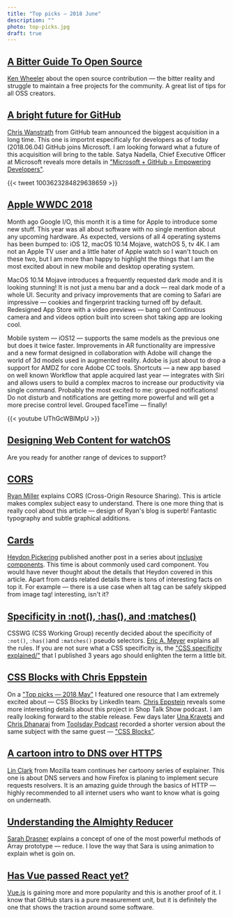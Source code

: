 ```yaml
---
title: "Top picks — 2018 June"
description: ""
photo: top-picks.jpg
draft: true
---
```


## [A Bitter Guide To Open Source](https://medium.com/@ken_wheeler/a-bitter-guide-to-open-source-a8e3b6a3c1c4)

[Ken Wheeler](https://twitter.com/ken_wheeler) about the open source contribution — the bitter reality and struggle to maintain a free projects for the community. A great list of tips for all OSS creators.

## [A bright future for GitHub](https://blog.github.com/2018-06-04-github-microsoft/)

[Chris Wanstrath](https://twitter.com/defunkt) from GitHub team announced the biggest acquisition in a long time. This one is importnt especificaly for developers as of today (2018.06.04) GitHub joins Microsoft. I am looking forward what a future of this acquisition will bring to the table. Satya Nadella, Chief Executive Officer at Microsoft reveals more details in ["Microsoft + GitHub = Empowering Developers"](https://blogs.microsoft.com/blog/2018/06/04/microsoft-github-empowering-developers/).

{{< tweet 1003623284829638659 >}}

## [Apple WWDC 2018](https://www.apple.com/apple-events/june-2018/)

Month ago Google I/O, this month it is a time for Apple to introduce some new stuff. This year was all about software with no single mention about any upcoming hardware. As expected, versions of all 4 operating systems has been bumped to: iOS 12, macOS 10.14 Mojave, watchOS 5, tv 4K. I am not an Apple TV user and a little hater of Apple watch so I wan't touch on these two, but I am more than happy to highlight the things that I am the most excited about in new mobile and desktop operating system.

MacOS 10.14 Mojave introduces a frequently requested dark mode and it is looking stunning! It is not just a menu bar and a dock — real dark mode of a whole UI. Security and privacy improvements that are coming to Safari are impressive — cookies and fingerprint tracking turned off by default. Redesigned App Store with a video previews — bang on! Continuous camera and and videos option built into screen shot taking app are looking cool.

Mobile system — iOS12 — supports the same models as the previous one but does it twice faster. Improvements in AR functionality are impressive and a new format designed in collaboration with Adobe will change the world of 3d models used in augmented reality. Adobe is just about to drop a support for AMDZ for core Adobe CC tools. Shortcuts — a new app based on well known Workflow that apple acquired last year — integrates with Siri and allows users to build a complex macros to increase our productivity via single command. Probably the most excited to me: grouped notifications! Do not disturb and notifications are getting more powerful and will get a more precise control level. Grouped faceTime — finally!

{{< youtube UThGcWBIMpU >}}

## [Designing Web Content for watchOS](https://developer.apple.com/videos/play/wwdc2018/239/)

Are you ready for another range of devices to support? 

## [CORS](https://frontendian.co/cors)

[Ryan Miller](https://twitter.com/andryanmiller) explains CORS (Cross-Origin Resource Sharing). This is article makes complex subject easy to understand. There is one more thing that is really cool about this article — design of Ryan's blog is superb! Fantastic typography and subtle graphical additions.

## [Cards](https://inclusive-components.design/cards/)

[Heydon Pickering](https://twitter.com/heydonworks) published another post in a series about [inclusive components](https://inclusive-components.design/). This time is about commonly used card component. You would have never thought about the details that Heydon covered in this article. Apart from cards related details there is tons of interesting facts on top it. For example — there is a use case when alt tag can be safely skipped from image tag! interesting, isn't it?

## [Specificity in :not(), :has(), and :matches()](https://meyerweb.com/eric/thoughts/2018/06/05/specificity-in-not-has-and-matches/)

CSSWG (CSS Working Group) recently decided about the specificity of `:not()`, `:has()`and `:matches()` pseudo selectors. [Eric A. Meyer](https://twitter.com/meyerweb) explains all the rules. If you are not sure what a CSS specificity is, the ["CSS specificity explained/"](https://pawelgrzybek.com/css-specificity-explained/) that I published 3 years ago should enlighten the term a little bit.

## [CSS Blocks with Chris Eppstein](http://shoptalkshow.com/episodes/315-css-blocks-chris-eppstein/)

On a ["Top picks — 2018 May"](https://pawelgrzybek.com/top-picks-2018-may/) I featured one resource that I am extremely excited about — CSS Blocks by LinkedIn team. [Chris Eppstein](https://twitter.com/chriseppstein) reveals some more interesting details about this project in Shop Talk Show podcast. I am really looking forward to the stable release. Few days later [Una Kravets](https://twitter.com/una) and [Chris Dhanaraj](https://twitter.com/chrisdhanaraj) from [Toolsday Podcast](https://spec.fm/podcasts/toolsday/155363) recorded a shorter version about the same subject with the same guest — ["CSS Blocks"](https://spec.fm/podcasts/toolsday/155363).

## [A cartoon intro to DNS over HTTPS](https://hacks.mozilla.org/2018/05/a-cartoon-intro-to-dns-over-https/)

[Lin Clark](https://twitter.com/linclark) from Mozilla team continues her cartoony series of explainer. This one is about DNS servers and how Firefox is planing to implement secure requests resolvers. It is an amazing guide through the basics of HTTP — highly recommended to all internet users who want to know what is going on underneath.

## [Understanding the Almighty Reducer](https://css-tricks.com/understanding-the-almighty-reducer/)

[Sarah Drasner](https://twitter.com/sarah_edo) explains a concept of one of the most powerful methods of Array prototype — reduce. I love the way that Sara is using animation to explain whet is goin on.

## [Has Vue passed React yet?](https://hasvuepassedreactyet.surge.sh/)

[Vue.js](https://vuejs.org/) is gaining more and more popularity and this is another proof of it. I know that GitHub stars is a pure measurement unit, but it is definitely the one that shows the traction around some software.
